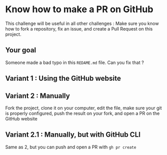 # Know how to make a PR on GitHub

This challenge will be useful in all other challenges : Make sure you know how to fork a repository, fix an issue, and create a Pull Request on this project.

## Your goal

Someone made a bad typo in this `REDAME.md` file. Can you fix that ?

## Variant 1 : Using the GitHub website

## Variant 2 : Manually

Fork the project, clone it on your computer, edit the file, make sure your git is properly configured, push the result on your fork, and open a PR on the GitHub website

## Variant 2.1 : Manually, but with GitHub CLI

Same as 2, but you can push and open a PR with `gh pr create`
